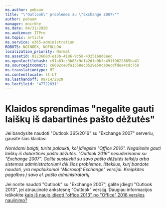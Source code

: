 ```yaml
---
ms.author: pebaum
title: "\"Outlook\" problemos su \"Exchange 2007\""
author: pebaum
manager: mnirkhe
ms.date: 04/21/2020
ms.audience: ITPro
ms.topic: article
ms.service: o365-administration
ROBOTS: NOINDEX, NOFOLLOW
localization_priority: Normal
ms.assetid: 0123668d-e18b-4186-9c58-4325168d8aec
ms.openlocfilehash: c91a83cc3b83c9e142dfe9bfc491f9622885ba41
ms.sourcegitcommit: c6692ce0fa1358ec3529e59ca0ecdfdea4cdc759
ms.translationtype: MT
ms.contentlocale: lt-LT
ms.lasthandoff: 09/14/2020
ms.locfileid: "47722031"
---
```

# <a name="solution-for-error-you-wont-be-able-to-receive-mail-from-a-current-mailbox"></a>Klaidos sprendimas "negalite gauti laiškų iš dabartinės pašto dėžutės"
Jei bandysite naudoti "Outlook 365/2016" su "Exchange 2007" serveriu, gausite šias klaidas:

*Norėdami baigti, turite palaukti, kol įdiegsite "Office 2016". Negalėsite gauti laiškų iš dabartinės pašto dėžutės. "Outlook 2016" nesuderinama su "Exchange 2007". Galite susisiekti su savo pašto dėžutės teikėju arba sistemos administratoriumi dėl šios problemos. Išteklius, kurį bandote naudoti, yra nepalaikomai "Microsoft Exchange" versijai. Kreipkitės pagalbos į savo el. pašto administratorių.*

Jei norite naudoti "Outlook" su "Exchange 2007", galite įdiegti "Outlook 2013", jei atnaujinote ankstesnę "Outlook" versiją. Daugiau informacijos ieškokite [kaip iš naujo įdiegti "office 2013" po "Office" 2016 versijos naujinimo?](https://support.office.com/article/a6ca92f4-cbb4-4609-9fdb-f8d3dd6812f3)